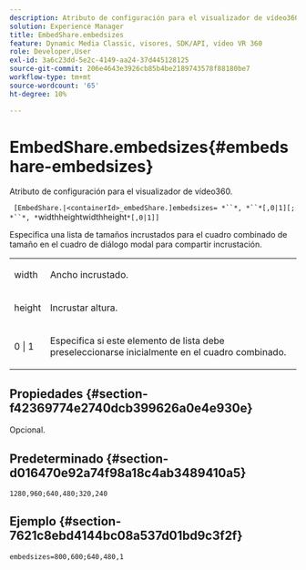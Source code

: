 ```yaml
---
description: Atributo de configuración para el visualizador de vídeo360.
solution: Experience Manager
title: EmbedShare.embedsizes
feature: Dynamic Media Classic, visores, SDK/API, vídeo VR 360
role: Developer,User
exl-id: 3a6c23dd-5e2c-4149-aa24-37d445128125
source-git-commit: 206e4643e3926cb85b4be2189743578f88180be7
workflow-type: tm+mt
source-wordcount: '65'
ht-degree: 10%

---
```


# EmbedShare.embedsizes{#embedshare-embedsizes}

Atributo de configuración para el visualizador de vídeo360.

` [EmbedShare.|<containerId>_embedShare.]embedsizes= *``*, *``*[,0|1][; *``*, *`widthheightwidthheight`*[,0|1]]`

Especifica una lista de tamaños incrustados para el cuadro combinado de tamaño en el cuadro de diálogo modal para compartir incrustación.

<table id="table_C616483932C2482CA9794DDD7313FD7C"> 
 <tbody> 
  <tr> 
   <td colname="col1"> <p> <span class="codeph"> <span class="varname"> width </span> </span> </p> </td> 
   <td colname="col2"> <p> Ancho incrustado. </p> </td> 
  </tr> 
  <tr> 
   <td colname="col1"> <p> <span class="codeph"> <span class="varname"> height </span> </span> </p> </td> 
   <td colname="col2"> <p>Incrustar altura. </p> </td> 
  </tr> 
  <tr> 
   <td colname="col1"> <p> <span class="codeph"> 0 | 1 </span> </p> </td> 
   <td colname="col2"> <p> Especifica si este elemento de lista debe preseleccionarse inicialmente en el cuadro combinado. </p> </td> 
  </tr> 
 </tbody> 
</table>

## Propiedades {#section-f42369774e2740dcb399626a0e4e930e}

Opcional.

## Predeterminado {#section-d016470e92a74f98a18c4ab3489410a5}

`1280,960;640,480;320,240`

## Ejemplo {#section-7621c8ebd4144bc08a537d01bd9c3f2f}

```
embedsizes=800,600;640,480,1
```
